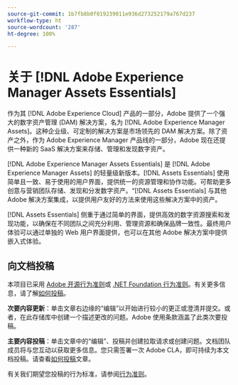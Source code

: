 ```yaml
---
source-git-commit: 1b7fb8b0f019239011e936d273252179a767d237
workflow-type: ht
source-wordcount: '287'
ht-degree: 100%

---
```

# 关于 [!DNL Adobe Experience Manager Assets Essentials]

作为其 [!DNL Adobe Experience Cloud] 产品的一部分，Adobe 提供了一个强大的数字资产管理 (DAM) 解决方案，名为 [!DNL Adobe Experience Manager Assets]。这种企业级、可定制的解决方案是市场领先的 DAM 解决方案。除了资产之外，作为 Adobe Experience Manager 产品线的一部分，Adobe 现在还提供一种新的 SaaS 解决方案来存储、管理和发现数字资产。

[!DNL Adobe Experience Manager Assets Essentials] 是 [!DNL Adobe Experience Manager Assets] 的轻量级新版本。[!DNL Assets Essentials] 使用简单且一致、易于使用的用户界面，提供统一的资源管理和协作功能。可帮助更多创意与营销团队存储、发现和分发数字资产。“[!DNL Assets Essentials] 与其他 Adobe 解决方案集成，以提供用户友好的方法来使用这些解决方案中的资产。

[!DNL Assets Essentials] 侧重于通过简单的界面，提供高效的数字资源搜索和发现功能，以确保在不同团队之间充分利用、管理资源和确保品牌一致性。最终用户体验可以通过单独的 Web 用户界面提供，也可以在其他 Adobe 解决方案中提供嵌入式体验。

## 向文档投稿

本项目已采用 [Adobe 开源行为准则](code-of-conduct.md)或 [.NET Foundation 行为准则](https://dotnetfoundation.org/code-of-conduct)。有关更多信息，请了解[如何投稿](contributing.md)。

**次要内容更新**：单击文章右边缘的“编辑”以开始进行较小的更正或澄清并提交。或者，在此存储库中创建一个描述更改的问题。Adobe 使用条款涵盖了此类次要投稿。

**主要内容投稿**：单击文章中的“编辑”、投稿并创建拉取请求或创建问题。文档团队成员将与您互动以获取更多信息。您只需签署一次 Adobe CLA，即可持续为本文档投稿。请查看[如何投稿](contributing.md)文章。

有关我们期望您投稿的行为标准，请参阅[行为准则](code-of-conduct.md)。
